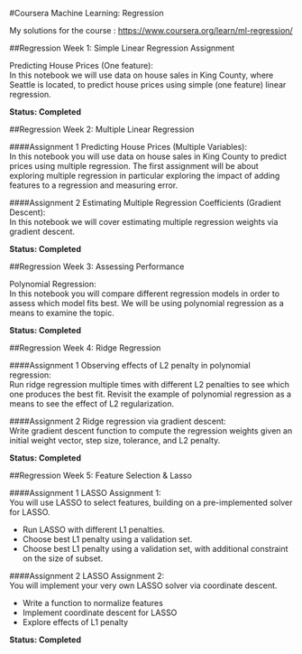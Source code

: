 #Coursera Machine Learning: Regression

My solutions for the course : https://www.coursera.org/learn/ml-regression/

##Regression Week 1: Simple Linear Regression Assignment

Predicting House Prices (One feature): <br />
In this notebook we will use data on house sales in King County, where 
Seattle is located, to predict house prices using simple (one feature) 
linear regression.

<b>Status: Completed</b>

##Regression Week 2: Multiple Linear Regression 

####Assignment 1
Predicting House Prices (Multiple Variables):<br />
In this notebook you will use data on house sales in King County to predict prices using multiple regression. The first assignment will be about exploring multiple regression in particular exploring the impact of adding features to a regression and measuring error.

####Assignment 2
Estimating Multiple Regression Coefficients (Gradient Descent): <br />
In this notebook we will cover estimating multiple regression weights via gradient descent.

<b>Status: Completed</b> 

##Regression Week 3: Assessing Performance

Polynomial Regression: <br />
In this notebook you will compare different regression models in order to assess which model fits best. 
We will be using polynomial regression as a means to examine the topic.

<b>Status: Completed</b>

##Regression Week 4: Ridge Regression

####Assignment 1
Observing effects of L2 penalty in polynomial regression:<br />
Run ridge regression multiple times with different L2 penalties to see which one produces the best fit. Revisit the example of polynomial regression as a means to see the effect of L2 regularization.

####Assignment 2
Ridge regression via gradient descent: <br />
Write gradient descent function to compute the regression weights given an initial weight vector, step size, tolerance, and L2 penalty.

<b>Status: Completed</b>

##Regression Week 5: Feature Selection & Lasso

####Assignment 1
LASSO Assignment 1:<br />
You will use LASSO to select features, building on a pre-implemented solver for LASSO.
- Run LASSO with different L1 penalties.
- Choose best L1 penalty using a validation set.
- Choose best L1 penalty using a validation set, with additional constraint on the size of subset.

####Assignment 2
LASSO Assignment 2:<br />
You will implement your very own LASSO solver via coordinate descent.
- Write a function to normalize features
- Implement coordinate descent for LASSO
- Explore effects of L1 penalty

<b>Status: Completed</b>




